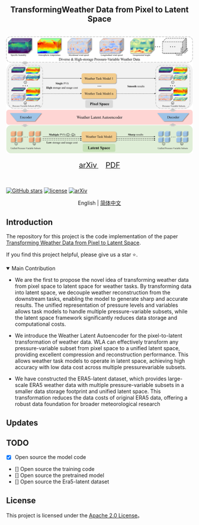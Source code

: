 <div align="center">
    <h2>
        TransformingWeather Data from Pixel to Latent Space
    </h2>
</div>
<br>

<div align="center">
  <img src="resources/weather_latent_autoencoder_overview.jpg" width="800"/>
</div>
<br>
<div align="center">
  <a href="https://arxiv.org/">
    <span style="font-size: 20px; ">arXiv</span>
  </a>
      
  <a href="resources/weather_latent_autoencoder_arxiv.pdf">
    <span style="font-size: 20px; ">PDF</span>
  </a>
</div>
<br>
<br>

[![GitHub stars](https://badgen.net/github)](https://github.com/)
[![license](https://img.shields.io/badge/license-Apache--2.0-green)](LICENSE)
[![arXiv](https://img.shields.io/badge/)](https://arxiv.org/)


<div align="center">

English | [简体中文](README_Chinese.md)

</div>

## Introduction

The repository for this project is the code implementation of the paper [Transforming Weather Data from Pixel to Latent Space](ARXIV).

If you find this project helpful, please give us a star ⭐️.

<details open>
<summary>Main Contribution</summary>

- We are the first to propose the novel idea of transforming
weather data from pixel space to latent space for weather
tasks. By transforming data into latent space, we decouple
weather reconstruction from the downstream tasks,
enabling the model to generate sharp and accurate results.
The unified representation of pressure levels and variables
allows task models to handle multiple pressure-variable
subsets, while the latent space framework significantly
reduces data storage and computational costs.

- We introduce the Weather Latent Autoencoder for the
pixel-to-latent transformation of weather data. WLA can
effectively transform any pressure-variable subset from
pixel space to a unified latent space, providing excellent
compression and reconstruction performance. This allows
weather task models to operate in latent space, achieving
high accuracy with low data cost across multiple pressurevariable
subsets.

- We have constructed the ERA5-latent dataset, which
provides large-scale ERA5 weather data with multiple
pressure-variable subsets in a smaller data storage footprint
and unified latent space. This transformation reduces the data costs of original ERA5 data, offering a robust
data foundation for broader meteorological research


</details>

## Updates

## TODO

- [X] Open source the model code
- [] Open source the training code
- [] Open source the pretrained model
- [] Open source the Era5-latent dataset



## License

This project is licensed under the [Apache 2.0 License](LICENSE)。
